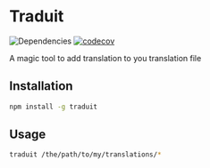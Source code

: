Traduit
=======

![Dependencies](https://david-dm.org/jdrouet/traduit.svg)
[![codecov](https://codecov.io/gh/jdrouet/traduit/branch/master/graph/badge.svg)](https://codecov.io/gh/jdrouet/traduit)


A magic tool to add translation to you translation file

Installation
------------

```bash
npm install -g traduit
```

Usage
-----

```bash
traduit /the/path/to/my/translations/*
```
